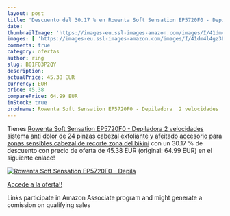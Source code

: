```yaml
---
layout: post
title: 'Descuento del 30.17 % en Rowenta Soft Sensation EP5720F0 - Depila'
date: 
thumbnailImage: 'https://images-eu.ssl-images-amazon.com/images/I/41dm4l4gz3L._SL200_.jpg'
images: [ 'https://images-eu.ssl-images-amazon.com/images/I/41dm4l4gz3L._SL200_.jpg' ]
comments: true
category: ofertas
author: ring
slug: B01FO3P2QY
description:
actualPrice: 45.38 EUR
currency: EUR
price: 45.38
comparePrice: 64.99 EUR
inStock: true
prodname: Rowenta Soft Sensation EP5720F0 - Depiladora  2 velocidades  sistema anti dolor de 24 pinzas  cabezal exfoliante y afeitado  accesorio para zonas sensibles  cabezal de recorte zona del bikini
---
```


Tienes [Rowenta Soft Sensation EP5720F0 - Depiladora  2 velocidades  sistema anti dolor de 24 pinzas  cabezal exfoliante y afeitado  accesorio para zonas sensibles  cabezal de recorte zona del bikini](https://www.amazon.es/dp/B01FO3P2QY/?tag=tolees-21) con un 30.17 % de descuento con precio de oferta de 45.38 EUR (original: 64.99 EUR) en el siguiente enlace!

[![Rowenta Soft Sensation EP5720F0 - Depila](https://images-eu.ssl-images-amazon.com/images/I/41dm4l4gz3L._SL200_.jpg)](https://www.amazon.es/dp/B01FO3P2QY/?tag=tolees-21)

[Accede a la oferta!!](https://www.amazon.es/dp/B01FO3P2QY/?tag=tolees-21)

Links participate in Amazon Associate program and might generate a comission on qualifying sales


